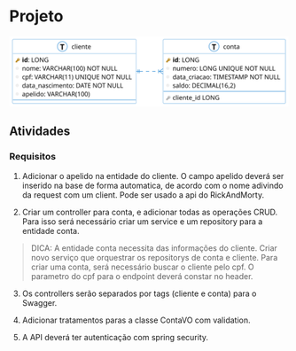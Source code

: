# Projeto

<img src="banco-dados.svg"/>

## Atividades

### Requisitos

1. Adicionar o apelido na entidade do cliente.
   O campo apelido deverá ser inserido na base de forma automatica, de acordo com o nome adivindo da request com um client. Pode ser usado a api do RickAndMorty.

2. Criar um controller para conta, e adicionar todas as operações CRUD. Para isso será necessário criar um service e um repository para a entidade conta.
>DICA: A entidade conta necessita das informações do cliente. Criar novo serviço que orquestrar os repositorys de conta e cliente. Para criar uma conta, será necessário buscar o cliente pelo cpf.
O parametro do cpf para o endpoint deverá constar no header.

3. Os controllers serão separados por tags (cliente e conta) para o Swagger.

4. Adicionar tratamentos paras a classe ContaVO com validation.

5. A API deverá ter autenticação com spring security.





